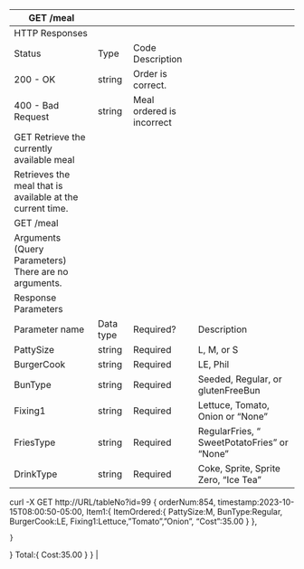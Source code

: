 | GET /meal                                                 |           |                           |                                                                                                                                                                                                                                                                                                                                                                |
|-----------------------------------------------------------|-----------|---------------------------|----------------------------------------------------------------------------------------------------------------------------------------------------------------------------------------------------------------------------------------------------------------------------------------------------------------------------------------------------------------|
| HTTP Responses                                            |           |                           |                                                                                                                                                                                                                                                                                                                                                                |
| Status                                                    | Type      | Code Description          |                                                                                                                                                                                                                                                                                                                                                                |
| 200 - OK                                                  | string    | Order is correct.         |                                                                                                                                                                                                                                                                                                                                                                |
| 400 - Bad Request                                         | string    | Meal ordered is incorrect |                                                                                                                                                                                                                                                                                                                                                                |
| GET Retrieve the currently available meal                 |           |                           |                                                                                                                                                                                                                                                                                                                                                                |
| Retrieves the meal that is available at the current time. |           |                           |                                                                                                                                                                                                                                                                                                                                                                |
| GET /meal                                                 |           |                           |                                                                                                                                                                                                                                                                                                                                                                |
| Arguments (Query Parameters) There are no arguments.      |           |                           |                                                                                                                                                                                                                                                                                                                                                                |
| Response Parameters                                       |           |                           |                                                                                                                                                                                                                                                                                                                                                                |
| Parameter name                                            | Data type | Required?                 | Description                                                                                                                                                                                                                                                                                                                                                    |
| PattySize                                                 | string    | Required                  | L, M, or S                                                                                                                                                                                                                                                                                                                                                     |
| BurgerCook                                                | string    | Required                  | LE, Phil                                                                                                                                                                                                                                                                                                                                                       |
| BunType                                                   | string    | Required                  | Seeded, Regular, or glutenFreeBun                                                                                                                                                                                                                                                                                                                              |
| Fixing1                                                   | string    | Required                  | Lettuce, Tomato, Onion or “None”                                                                                                                                                                                                                                                                                                                               |
| FriesType                                                 | string    | Required                  | RegularFries, “ SweetPotatoFries” or “None”                                                                                                                                                                                                                                                                                                                    |
| DrinkType                                                 | string    | Required                  | Coke, Sprite, Sprite Zero, “Ice Tea”
curl -X GET http://URL/tableNo?id=99
{
   orderNum:854,
   timestamp:2023-10-15T08:00:50-05:00,
   Item1:{
  	ItemOrdered:{
     	PattySize:M,
        BunType:Regular,
        BurgerCook:LE,
        Fixing1:Lettuce,”Tomato”,”Onion”,
    	“Cost”:35.00
  	}
   },
   
 	}
   }
 Total:{
  	     	Cost:35.00
  	}
   } |
